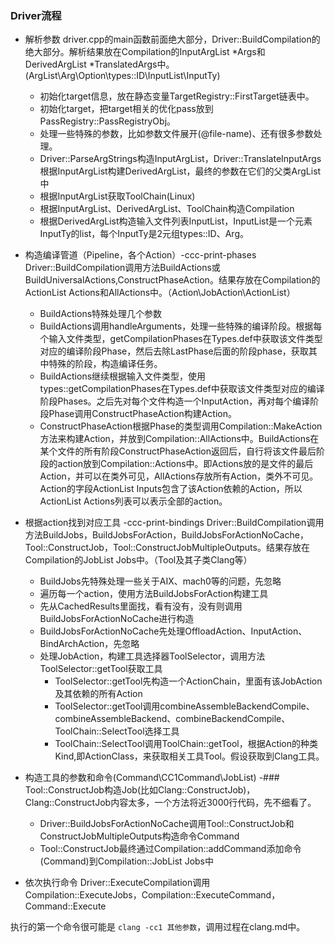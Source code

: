 ### Driver流程

- 解析参数
  driver.cpp的main函数前面绝大部分，Driver::BuildCompilation的绝大部分。解析结果放在Compilation的InputArgList *Args和DerivedArgList *TranslatedArgs中。(ArgList\Arg\Option\types::ID\InputList\InputTy)
  - 初始化target信息，放在静态变量TargetRegistry::FirstTarget链表中。
  - 初始化target，把target相关的优化pass放到PassRegistry::PassRegistryObj。
  - 处理一些特殊的参数，比如参数文件展开(@file-name)、还有很多参数处理。
  - Driver::ParseArgStrings构造InputArgList，Driver::TranslateInputArgs根据InputArgList构建DerivedArgList，最终的参数在它们的父类ArgList中
  - 根据InputArgList获取ToolChain(Linux)
  - 根据InputArgList、DerivedArgList、ToolChain构造Compilation
  - 根据DerivedArgList构造输入文件列表InputList，InputList是一个元素InputTy的list，每个InputTy是2元组types::ID、Arg。

- 构造编译管道（Pipeline，各个Action）-ccc-print-phases
  Driver::BuildCompilation调用方法BuildActions或BuildUniversalActions,ConstructPhaseAction。结果存放在Compilation的ActionList Actions和AllActions中。（Action\JobAction\ActionList）
  - BuildActions特殊处理几个参数
  - BuildActions调用handleArguments，处理一些特殊的编译阶段。根据每个输入文件类型，getCompilationPhases在Types.def中获取该文件类型对应的编译阶段Phase，然后去除LastPhase后面的阶段phase，获取其中特殊的阶段，构造编译任务。
  - BuildActions继续根据输入文件类型，使用types::getCompilationPhases在Types.def中获取该文件类型对应的编译阶段Phases。之后先对每个文件构造一个InputAction，再对每个编译阶段Phase调用ConstructPhaseAction构建Action。
  - ConstructPhaseAction根据Phase的类型调用Compilation::MakeAction方法来构建Action，并放到Compilation::AllActions中。BuildActions在某个文件的所有阶段ConstructPhaseAction返回后，自行将该文件最后阶段的action放到Compilation::Actions中。即Actions放的是文件的最后Action，并可以在类外可见，AllActions存放所有Action，类外不可见。Action的字段ActionList Inputs包含了该Action依赖的Action，所以ActionList Actions列表可以表示全部的action。


- 根据action找到对应工具 -ccc-print-bindings
  Driver::BuildCompilation调用方法BuildJobs，BuildJobsForAction，BuildJobsForActionNoCache，Tool::ConstructJob，Tool::ConstructJobMultipleOutputs。结果存放在Compilation的JobList Jobs中。（Tool及其子类Clang等）
  - BuildJobs先特殊处理一些关于AIX、mach0等的问题，先忽略
  - 遍历每一个action，使用方法BuildJobsForAction构建工具
  - 先从CachedResults里面找，看有没有，没有则调用BuildJobsForActionNoCache进行构造
  - BuildJobsForActionNoCache先处理OffloadAction、InputAction、BindArchAction，先忽略
  - 处理JobAction，构建工具选择器ToolSelector，调用方法ToolSelector::getTool获取工具
    - ToolSelector::getTool先构造一个ActionChain，里面有该JobAction及其依赖的所有Action
    - ToolSelector::getTool调用combineAssembleBackendCompile、combineAssembleBackend、combineBackendCompile、ToolChain::SelectTool选择工具
    - ToolChain::SelectTool调用ToolChain::getTool，根据Action的种类Kind,即ActionClass，来获取相关工具Tool。假设获取到Clang工具。


- 构造工具的参数和命令(Command\CC1Command\JobList) -###
  Tool::ConstructJob构造Job(比如Clang::ConstructJob)，Clang::ConstructJob内容太多，一个方法将近3000行代码，先不细看了。
  - Driver::BuildJobsForActionNoCache调用Tool::ConstructJob和ConstructJobMultipleOutputs构造命令Command
  - Tool::ConstructJob最终通过Compilation::addCommand添加命令(Command)到Compilation::JobList Jobs中
  

- 依次执行命令
  Driver::ExecuteCompilation调用Compilation::ExecuteJobs，Compilation::ExecuteCommand，Command::Execute

执行的第一个命令很可能是 `clang -cc1 其他参数`，调用过程在clang.md中。

